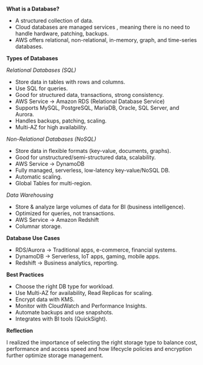 **What is a Database?**
- A structured collection of data.
- Cloud databases are managed services , meaning there is no need to handle hardware, patching, backups.
- AWS offers relational, non-relational, in-memory, graph, and time-series databases.

**Types of Databases**
  
*Relational Databases (SQL)*
- Store data in tables with rows and columns.
- Use SQL for queries.
- Good for structured data, transactions, strong consistency.
- AWS Service → Amazon RDS (Relational Database Service)
- Supports MySQL, PostgreSQL, MariaDB, Oracle, SQL Server, and Aurora.
- Handles backups, patching, scaling.
- Multi-AZ for high availability.

*Non-Relational Databases (NoSQL)*
- Store data in flexible formats (key-value, documents, graphs).
- Good for unstructured/semi-structured data, scalability.
- AWS Service → DynamoDB
- Fully managed, serverless, low-latency key-value/NoSQL DB.
- Automatic scaling.
- Global Tables for multi-region.

*Data Warehousing*
- Store & analyze large volumes of data for BI (business intelligence).
- Optimized for queries, not transactions.
- AWS Service → Amazon Redshift
- Columnar storage.

**Database Use Cases**
- RDS/Aurora → Traditional apps, e-commerce, financial systems.
- DynamoDB → Serverless, IoT apps, gaming, mobile apps.
- Redshift → Business analytics, reporting.

**Best Practices**
- Choose the right DB type for workload.
- Use Multi-AZ for availability, Read Replicas for scaling.
- Encrypt data with KMS.
- Monitor with CloudWatch and Performance Insights.
- Automate backups and use snapshots.
- Integrates with BI tools (QuickSight).

**Reflection**

I realized the importance of selecting the right storage type to balance cost, performance and access speed and how lifecycle policies and encryption further optimize storage management.
